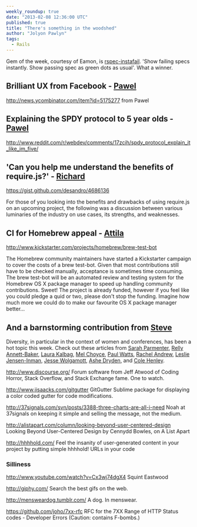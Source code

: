 ```yaml
---
weekly_roundup: true
date: "2013-02-08 12:36:00 UTC"
published: true
title: "There's something in the woodshed"
author: "Jolyon Pawlyn"
tags:
  - Rails
---
```


Gem of the week, courtesy of Eamon, is [rspec-instafail](https://github.com/grosser/rspec-instafail). 'Show failing specs instantly. Show passing spec as green dots as usual'. What a winner.

## Brilliant UX from Facebook - [Pawel](/people/pawel)

http://news.ycombinator.com/item?id=5175277 from Pawel

## Explaining the SPDY protocol to 5 year olds - [Pawel](/people/pawel)

http://www.reddit.com/r/webdev/comments/17zcih/spdy_protocol_explain_it_like_im_five/

## 'Can you help me understand the benefits of require.js?' - [Richard](/people/richard-archer)

https://gist.github.com/desandro/4686136

For those of you looking into the benefits and drawbacks of using require.js on an upcoming project, the following was a discussion between various luminaries of the industry on use cases, its strengths, and weaknesses.

##  CI for Homebrew appeal - [Attila](/people/attila-gyorffy)

http://www.kickstarter.com/projects/homebrew/brew-test-bot

The Homebrew community maintainers have started a Kickstarter campaign to cover the costs of a brew test-bot. Given that most contributions still have to be checked manually, acceptance is sometimes time consuming. The brew test-bot will be an automated review and testing system for the Homebrew OS X package manager to speed up handling community contributions. Sweet! The project is already funded, however if you feel like you could pledge a quid or two, please don't stop the funding. Imagine how much more we could do to make our favourite OS X package manager better...

##  And a barnstorming contribution from [Steve](/people/steve-barnett)

Diversity, in particular in the context of women and conferences, has been a hot topic this week.
Check out these articles from [Sarah Parmenter](http://www.sazzy.co.uk/2013/02/speaking-up/), [Relly Annett-Baker](http://rel.ly/2013/02/also-speaking-up/), [Laura Kalbag](http://laurakalbag.com/women-and-conferences/), [Mel Choyce](http://choycedesign.com/2013/02/04/women-wordpress-the-web/), [Paul Watts](http://ladycoders.com/2013/01/28/how-to-be-inclusive/), [Rachel Andrew](http://www.rachelandrew.co.uk/archives/2013/02/05/women-speaking-and-online-abuse/), [Leslie Jensen-Inman](http://www.jenseninman.com/blog/13737040/speakingupitstime), [Jesse Wolgamott](http://jessewolgamott.com/blog/2013/02/05/the-one-where-i-have-to-explain-why-i-want-diversity-in-our-field/), [Ashe Dryden](http://ashedryden.com/blog/we-deserve-better-than-this), and [Cole Henley](http://cole007.net/blog/138/why-cant-we-all-just-get-along).

http://www.discourse.org/
Forum software from Jeff Atwood of Coding Horror, Stack Overflow, and Stack Exchange fame. One to watch.

http://www.jisaacks.com/gitgutter
GitGutter Sublime package for displaying a color coded gutter for code modifications.

http://37signals.com/svn/posts/3388-three-charts-are-all-i-need
Noah at 37signals on keeping it simple and selling the message, not the medium.

http://alistapart.com/column/looking-beyond-user-centered-design
Looking Beyond User-Centered Design by Cennydd Bowles, on A List Apart

http://hhhhold.com/
Feel the insanity of user-generated content in your project by putting simple hhhhold! URLs in your code

### Silliness

http://www.youtube.com/watch?v=Cx3wj74dgX4
Squint Eastwood

http://giphy.com/
Search the best gifs on the web.

http://mensweardog.tumblr.com/
A dog. In menswear.

https://github.com/joho/7xx-rfc
RFC for the 7XX Range of HTTP Status codes - Developer Errors
(Caution: contains F-bombs.)
